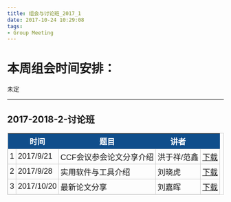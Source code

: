 ```yaml
---
title: 组会与讨论班_2017_1
date: 2017-10-24 10:29:08
tags:
- Group Meeting
---
```


# 本周组会时间安排：  
未定

<!-- more -->
---

<style type="text/css">
	table.tableizer-table {
		font-size: 18px;
		border: 1px solid #CCC; 
		font-family: Arial, Helvetica, sans-serif;
	} 
	.tableizer-table td {
		padding: 4px;
		margin: 3px;
		border: 1px solid #CCC;
	}
	.tableizer-table th {
		background-color: #104E8B; 
		color: #FFF;
		font-weight: bold;
	}
</style>

## 2017-2018-2-讨论班
<table class="tableizer-table">
<thead><tr class="tableizer-firstrow"><th></th><th>时间</th><th>题目</th><th>讲者</th><th>&nbsp;</th></tr></thead><tbody>
 <tr><td>1</td><td>2017/9/21</td><td>CCF会议参会论文分享介绍</td><td>洪于祥/范鑫</td><td><a href="http://pan.baidu.com/s/1geC53Yb">下载</a></td></tr>
 <tr><td>2</td><td>2017/9/28</td><td>实用软件与工具介绍</td><td>刘晓虎</td><td><a href="http://pan.baidu.com/s/1c2izHDY">下载</a></td></tr>
 <tr><td>3</td><td>2017/10/20</td><td>最新论文分享</td><td>刘嘉晖</td><td><a href="http://pan.baidu.com/s/1eRZ8hqy">下载</a></td></tr>
</tbody></table>